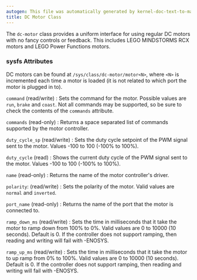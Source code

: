 ```yaml
---
autogen: This file was automatically generated by kernel-doc-text-to-markdown.py
title: DC Motor Class
---
```


The `dc-motor` class provides a uniform interface for using regular DC motors
with no fancy controls or feedback. This includes LEGO MINDSTORMS RCX motors
and LEGO Power Functions motors.

### sysfs Attributes

DC motors can be found at `/sys/class/dc-motor/motor<N>`, where `<N>`
is incremented each time a motor is loaded (it is not related to which port
the motor is plugged in to).

`command` (read/write)
: Sets the command for the motor. Possible values are `run`, `brake` and
`coast`. Not all commands may be supported, so be sure to check the contents
of the `commands` attribute.

`commands` (read-only)
: Returns a space separated list of commands supported by the motor controller.

`duty_cycle_sp` (read/write)
: Sets the duty cycle setpoint of the PWM signal sent to the motor. Values
-100 to 100 (-100% to 100%).

`duty_cycle` (read)
: Shows the current duty cycle of the PWM signal sent to the motor. Values
-100 to 100 (-100% to 100%).

`name` (read-only)
: Returns the name of the motor controller's driver.

`polarity`: (read/write)
: Sets the polarity of the motor. Valid values are `normal` and `inverted`.

`port_name` (read-only)
: Returns the name of the port that the motor is connected to.

`ramp_down_ms` (read/write)
: Sets the time in milliseconds that it take the motor to ramp down from 100%
to 0%. Valid values are 0 to 10000 (10 seconds). Default is 0. If the
controller does not support ramping, then reading and writing will fail
with -ENOSYS.

`ramp_up_ms` (read/write)
: Sets the time in milliseconds that it take the motor to up ramp from 0% to
100%. Valid values are 0 to 10000 (10 seconds). Default is 0. If the
controller does not support ramping, then reading and writing will fail
with -ENOSYS.
